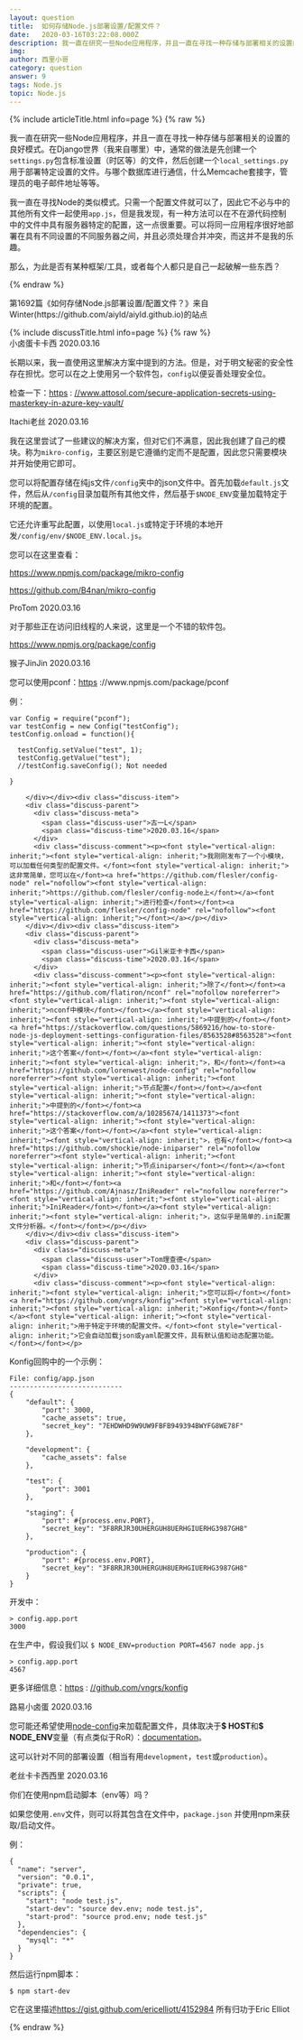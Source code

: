 ```yaml
---
layout: question
title:  如何存储Node.js部署设置/配置文件？
date:   2020-03-16T03:22:08.000Z
description: 我一直在研究一些Node应用程序，并且一直在寻找一种存储与部署相关的设置的良好模式。在Django世界（我来自哪里）中，通常的做法是先创建一个settin...
img: 
author: 西里小哥
category: question
answer: 9
tags: Node.js
topic: Node.js
---
```

<div class="article-root">
  <div class="article">
    {% include articleTitle.html info=page %}
    {% raw %}
    <div class="article-content"><p><font style="vertical-align: inherit;"><font style="vertical-align: inherit;">我一直在研究一些Node应用程序，并且一直在寻找一种存储与部署相关的设置的良好模式。</font><font style="vertical-align: inherit;">在Django世界（我来自哪里）中，通常的做法是先创建一个</font></font><code>settings.py</code><font style="vertical-align: inherit;"><font style="vertical-align: inherit;">包含标准设置（时区等）的文件，然后创建一个</font></font><code>local_settings.py</code><font style="vertical-align: inherit;"><font style="vertical-align: inherit;">用于部署特定设置的文件。</font><font style="vertical-align: inherit;">与哪个数据库进行通信，什么Memcache套接字，管理员的电子邮件地址等等。</font></font></p>

<p><font style="vertical-align: inherit;"><font style="vertical-align: inherit;">我一直在寻找Node的类似模式。</font><font style="vertical-align: inherit;">只需一个配置文件就可以了，因此它不必与中的其他所有文件一起使用</font></font><code>app.js</code><font style="vertical-align: inherit;"><font style="vertical-align: inherit;">，但是我发现，有一种方法可以在不在源代码控制中的文件中具有服务器特定的配置，这一点很重要。</font><font style="vertical-align: inherit;">可以将同一应用程序很好地部署在具有不同设置的不同服务器之间，并且必须处理合并冲突，而这并不是我的乐趣。</font></font></p>

<p><font style="vertical-align: inherit;"><font style="vertical-align: inherit;">那么，为此是否有某种框架/工具，或者每个人都只是自己一起破解一些东西？</font></font></p></div>
    {% endraw %}
  </div>
  <p class="winter_mark">第1692篇《如何存储Node.js部署设置/配置文件？》来自Winter(https://github.com/aiyld/aiyld.github.io)的站点</p>
  <div class="discuss-wrapper">
    {% include discussTitle.html info=page %}
    {% raw %}
    <div class="discuss-item">
        <div class="discuss-parent">
          <div class="discuss-meta">
            <span class="discuss-user">小卤蛋卡卡西</span>
            <span class="discuss-time">2020.03.16</span>
          </div>
          <div class="discuss-comment"><p><font style="vertical-align: inherit;"><font style="vertical-align: inherit;">长期以来，我一直使用这里解决方案中提到的方法。</font><font style="vertical-align: inherit;">但是，对于明文秘密的安全性存在担忧。</font><font style="vertical-align: inherit;">您可以在之上使用另一个软件包，</font></font><code>config</code><font style="vertical-align: inherit;"><font style="vertical-align: inherit;">以便妥善处理安全位。</font></font></p>

<p><font style="vertical-align: inherit;"><font style="vertical-align: inherit;">检查一下：</font><a href="https://www.attosol.com/secure-application-secrets-using-masterkey-in-azure-key-vault/" rel="nofollow noreferrer"><font style="vertical-align: inherit;">https</font></a><font style="vertical-align: inherit;"> : </font></font><a href="https://www.attosol.com/secure-application-secrets-using-masterkey-in-azure-key-vault/" rel="nofollow noreferrer"><font style="vertical-align: inherit;"><font style="vertical-align: inherit;">//www.attosol.com/secure-application-secrets-using-masterkey-in-azure-key-vault/</font></font></a></p></div>
        </div></div><div class="discuss-item">
        <div class="discuss-parent">
          <div class="discuss-meta">
            <span class="discuss-user">Itachi老丝</span>
            <span class="discuss-time">2020.03.16</span>
          </div>
          <div class="discuss-comment"><p><font style="vertical-align: inherit;"><font style="vertical-align: inherit;">我在这里尝试了一些建议的解决方案，但对它们不满意，因此我创建了自己的模块。</font><font style="vertical-align: inherit;">称为</font></font><code>mikro-config</code><font style="vertical-align: inherit;"><font style="vertical-align: inherit;">，主要区别是它遵循约定而不是配置，因此您只需要模块并开始使用它即可。</font></font></p>

<p><font style="vertical-align: inherit;"><font style="vertical-align: inherit;">您可以将配置存储在纯js文件</font></font><code>/config</code><font style="vertical-align: inherit;"><font style="vertical-align: inherit;">夹中的</font><font style="vertical-align: inherit;">json文件中</font><font style="vertical-align: inherit;">。</font><font style="vertical-align: inherit;">首先加载</font></font><code>default.js</code><font style="vertical-align: inherit;"><font style="vertical-align: inherit;">文件，然后从</font></font><code>/config</code><font style="vertical-align: inherit;"><font style="vertical-align: inherit;">目录</font><font style="vertical-align: inherit;">加载</font><font style="vertical-align: inherit;">所有其他文件</font><font style="vertical-align: inherit;">，然后基于</font></font><code>$NODE_ENV</code><font style="vertical-align: inherit;"><font style="vertical-align: inherit;">变量</font><font style="vertical-align: inherit;">加载特定于环境的配置</font><font style="vertical-align: inherit;">。</font></font></p>

<p><font style="vertical-align: inherit;"><font style="vertical-align: inherit;">它还允许重写此配置，以使用</font></font><code>local.js</code><font style="vertical-align: inherit;"><font style="vertical-align: inherit;">或特定</font><font style="vertical-align: inherit;">于</font><font style="vertical-align: inherit;">环境的</font><font style="vertical-align: inherit;">本地开发</font></font><code>/config/env/$NODE_ENV.local.js</code><font style="vertical-align: inherit;"><font style="vertical-align: inherit;">。</font></font></p>

<p><font style="vertical-align: inherit;"><font style="vertical-align: inherit;">您可以在这里查看：</font></font></p>

<p><a href="https://www.npmjs.com/package/mikro-config" rel="nofollow noreferrer"><font style="vertical-align: inherit;"><font style="vertical-align: inherit;">https://www.npmjs.com/package/mikro-config</font></font></a></p>

<p><a href="https://github.com/B4nan/mikro-config" rel="nofollow noreferrer"><font style="vertical-align: inherit;"><font style="vertical-align: inherit;">https://github.com/B4nan/mikro-config</font></font></a></p></div>
        </div></div><div class="discuss-item">
        <div class="discuss-parent">
          <div class="discuss-meta">
            <span class="discuss-user">ProTom</span>
            <span class="discuss-time">2020.03.16</span>
          </div>
          <div class="discuss-comment"><p><font style="vertical-align: inherit;"><font style="vertical-align: inherit;">对于那些正在访问旧线程的人来说，这里是一个不错的软件包。</font></font></p>

<p><a href="https://www.npmjs.org/package/config" rel="nofollow"><font style="vertical-align: inherit;"><font style="vertical-align: inherit;">https://www.npmjs.org/package/config</font></font></a></p></div>
        </div></div><div class="discuss-item">
        <div class="discuss-parent">
          <div class="discuss-meta">
            <span class="discuss-user">猴子JinJin</span>
            <span class="discuss-time">2020.03.16</span>
          </div>
          <div class="discuss-comment"><p><font style="vertical-align: inherit;"><font style="vertical-align: inherit;">您可以使用pconf：</font><a href="https://www.npmjs.com/package/pconf" rel="nofollow noreferrer"><font style="vertical-align: inherit;">https</font></a><font style="vertical-align: inherit;"> ://www.npmjs.com/package/pconf</font></font><a href="https://www.npmjs.com/package/pconf" rel="nofollow noreferrer"><font style="vertical-align: inherit;"></font></a></p>

<p><font style="vertical-align: inherit;"><font style="vertical-align: inherit;">例：</font></font></p>

<pre><code>var Config = require("pconf");<font></font>
var testConfig = new Config("testConfig");<font></font>
testConfig.onload = function(){<font></font>
<font></font>
  testConfig.setValue("test", 1);<font></font>
  testConfig.getValue("test");<font></font>
  //testConfig.saveConfig(); Not needed<font></font>
<font></font>
}<font></font>
</code></pre></div>
        </div></div><div class="discuss-item">
        <div class="discuss-parent">
          <div class="discuss-meta">
            <span class="discuss-user">古一L</span>
            <span class="discuss-time">2020.03.16</span>
          </div>
          <div class="discuss-comment"><p><font style="vertical-align: inherit;"><font style="vertical-align: inherit;">我刚刚发布了一个小模块，可以加载任何类型的配置文件。</font><font style="vertical-align: inherit;">这非常简单，您可以在</font><a href="https://github.com/flesler/config-node" rel="nofollow"><font style="vertical-align: inherit;">https://github.com/flesler/config-node上</font></a><font style="vertical-align: inherit;">进行检查</font></font><a href="https://github.com/flesler/config-node" rel="nofollow"><font style="vertical-align: inherit;"></font></a></p></div>
        </div></div><div class="discuss-item">
        <div class="discuss-parent">
          <div class="discuss-meta">
            <span class="discuss-user">Gil米亚卡卡西</span>
            <span class="discuss-time">2020.03.16</span>
          </div>
          <div class="discuss-comment"><p><font style="vertical-align: inherit;"><font style="vertical-align: inherit;">除了</font></font><a href="https://github.com/flatiron/nconf" rel="nofollow noreferrer"><font style="vertical-align: inherit;"><font style="vertical-align: inherit;">nconf中模块</font></font></a><font style="vertical-align: inherit;"><font style="vertical-align: inherit;">中提到的</font></font><a href="https://stackoverflow.com/questions/5869216/how-to-store-node-js-deployment-settings-configuration-files/8563528#8563528"><font style="vertical-align: inherit;"><font style="vertical-align: inherit;">这个答案</font></font></a><font style="vertical-align: inherit;"><font style="vertical-align: inherit;">，和</font></font><a href="https://github.com/lorenwest/node-config" rel="nofollow noreferrer"><font style="vertical-align: inherit;"><font style="vertical-align: inherit;">节点配置</font></font></a><font style="vertical-align: inherit;"><font style="vertical-align: inherit;">中提到的</font></font><a href="https://stackoverflow.com/a/10285674/1411373"><font style="vertical-align: inherit;"><font style="vertical-align: inherit;">这个答案</font></font></a><font style="vertical-align: inherit;"><font style="vertical-align: inherit;">，也有</font></font><a href="https://github.com/shockie/node-iniparser" rel="nofollow noreferrer"><font style="vertical-align: inherit;"><font style="vertical-align: inherit;">节点iniparser</font></font></a><font style="vertical-align: inherit;"><font style="vertical-align: inherit;">和</font></font><a href="https://github.com/Ajnasz/IniReader" rel="nofollow noreferrer"><font style="vertical-align: inherit;"><font style="vertical-align: inherit;">IniReader</font></font></a><font style="vertical-align: inherit;"><font style="vertical-align: inherit;">，这似乎是简单的.ini配置文件分析器。</font></font></p></div>
        </div></div><div class="discuss-item">
        <div class="discuss-parent">
          <div class="discuss-meta">
            <span class="discuss-user">Tom理查德</span>
            <span class="discuss-time">2020.03.16</span>
          </div>
          <div class="discuss-comment"><p><font style="vertical-align: inherit;"><font style="vertical-align: inherit;">您可以将</font></font><a href="https://github.com/vngrs/konfig"><font style="vertical-align: inherit;"><font style="vertical-align: inherit;">Konfig</font></font></a><font style="vertical-align: inherit;"><font style="vertical-align: inherit;">用于特定于环境的配置文件。</font><font style="vertical-align: inherit;">它会自动加载json或yaml配置文件，具有默认值和动态配置功能。</font></font></p>

<p><font style="vertical-align: inherit;"><font style="vertical-align: inherit;">Konfig回购中的一个示例：</font></font></p>

<pre><code>File: config/app.json<font></font>
----------------------------<font></font>
{<font></font>
    "default": {<font></font>
        "port": 3000,<font></font>
        "cache_assets": true,<font></font>
        "secret_key": "7EHDWHD9W9UW9FBFB949394BWYFG8WE78F"<font></font>
    },<font></font>
<font></font>
    "development": {<font></font>
        "cache_assets": false<font></font>
    },<font></font>
<font></font>
    "test": {<font></font>
        "port": 3001<font></font>
    },<font></font>
<font></font>
    "staging": {<font></font>
        "port": #{process.env.PORT},<font></font>
        "secret_key": "3F8RRJR30UHERGUH8UERHGIUERHG3987GH8"<font></font>
    },<font></font>
<font></font>
    "production": {<font></font>
        "port": #{process.env.PORT},<font></font>
        "secret_key": "3F8RRJR30UHERGUH8UERHGIUERHG3987GH8"<font></font>
    }<font></font>
}<font></font>
</code></pre>

<p><font style="vertical-align: inherit;"><font style="vertical-align: inherit;">开发中：</font></font></p>

<pre><code>&gt; config.app.port<font></font>
3000<font></font>
</code></pre>

<p><font style="vertical-align: inherit;"><font style="vertical-align: inherit;">在生产中，假设我们以 </font></font><code>$ NODE_ENV=production PORT=4567 node app.js</code></p>

<pre><code>&gt; config.app.port<font></font>
4567<font></font>
</code></pre>

<p><font style="vertical-align: inherit;"><font style="vertical-align: inherit;">更多详细信息：</font><a href="https://github.com/vngrs/konfig"><font style="vertical-align: inherit;">https</font></a><font style="vertical-align: inherit;"> : </font></font><a href="https://github.com/vngrs/konfig"><font style="vertical-align: inherit;"><font style="vertical-align: inherit;">//github.com/vngrs/konfig</font></font></a></p></div>
        </div></div><div class="discuss-item">
        <div class="discuss-parent">
          <div class="discuss-meta">
            <span class="discuss-user">路易小卤蛋</span>
            <span class="discuss-time">2020.03.16</span>
          </div>
          <div class="discuss-comment"><p><font style="vertical-align: inherit;"><font style="vertical-align: inherit;">您可能还希望使用</font></font><a href="https://github.com/lorenwest/node-config" rel="noreferrer"><font style="vertical-align: inherit;"><font style="vertical-align: inherit;">node-config</font></font></a><font style="vertical-align: inherit;"><font style="vertical-align: inherit;">来加载配置文件，具体取决于</font></font><strong><font style="vertical-align: inherit;"><font style="vertical-align: inherit;">$ HOST</font></font></strong><font style="vertical-align: inherit;"><font style="vertical-align: inherit;">和</font></font><strong><font style="vertical-align: inherit;"><font style="vertical-align: inherit;">$ NODE_ENV</font></font></strong><font style="vertical-align: inherit;"><font style="vertical-align: inherit;">变量（有点类似于RoR）：</font></font><a href="http://lorenwest.github.com/node-config/latest/" rel="noreferrer"><font style="vertical-align: inherit;"><font style="vertical-align: inherit;">documentation</font></font></a><font style="vertical-align: inherit;"><font style="vertical-align: inherit;">。</font></font></p>

<p><font style="vertical-align: inherit;"><font style="vertical-align: inherit;">这可以针对不同的部署设置（相当有用</font></font><code>development</code><font style="vertical-align: inherit;"><font style="vertical-align: inherit;">，</font></font><code>test</code><font style="vertical-align: inherit;"><font style="vertical-align: inherit;">或</font></font><code>production</code><font style="vertical-align: inherit;"><font style="vertical-align: inherit;">）。</font></font></p></div>
        </div></div><div class="discuss-item">
        <div class="discuss-parent">
          <div class="discuss-meta">
            <span class="discuss-user">老丝卡卡西西里</span>
            <span class="discuss-time">2020.03.16</span>
          </div>
          <div class="discuss-comment"><p><font style="vertical-align: inherit;"><font style="vertical-align: inherit;">你们在使用npm启动脚本（env等）吗？</font></font></p>

<p><font style="vertical-align: inherit;"><font style="vertical-align: inherit;">如果您使用</font></font><code>.env</code><font style="vertical-align: inherit;"><font style="vertical-align: inherit;">文件，则可以将其包含在文件中，</font></font><code>package.json</code><font style="vertical-align: inherit;"><font style="vertical-align: inherit;">
并使用npm来获取/启动文件。</font></font></p>

<p><font style="vertical-align: inherit;"><font style="vertical-align: inherit;">例：</font></font></p>

<pre><code>{<font></font>
  "name": "server",<font></font>
  "version": "0.0.1",<font></font>
  "private": true,<font></font>
  "scripts": {<font></font>
    "start": "node test.js",<font></font>
    "start-dev": "source dev.env; node test.js",<font></font>
    "start-prod": "source prod.env; node test.js"<font></font>
  },<font></font>
  "dependencies": {<font></font>
    "mysql": "*"<font></font>
  }<font></font>
}<font></font>
</code></pre>

<p><font style="vertical-align: inherit;"><font style="vertical-align: inherit;">然后运行npm脚本：</font></font></p>

<pre><code>$ npm start-dev
</code></pre>

<p><font style="vertical-align: inherit;"><font style="vertical-align: inherit;">它在这里描述</font></font><a href="https://gist.github.com/ericelliott/4152984"><font style="vertical-align: inherit;"><font style="vertical-align: inherit;">https://gist.github.com/ericelliott/4152984</font></font></a><font style="vertical-align: inherit;"><font style="vertical-align: inherit;"> 
所有归功于Eric Elliot</font></font></p></div>
        </div></div>
    {% endraw %}
  </div>
<div>
